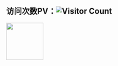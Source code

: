 ## 访问次数PV：![Visitor Count](https://profile-counter.glitch.me/aizsy/count.svg)
<img height="100" width="100" src="https://cdn.jsdelivr.net/gh/sun0225SUN/sun0225SUN/assets/images/vscode.webp">
